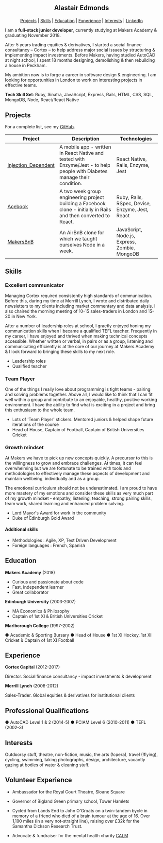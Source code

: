 ## <p align="center"> Alastair Edmonds </p>

<p align="center"> <a href="projects">Projects</a> | <a href="skills">Skills</a> | <a href="education">Education</a> | <a href="experience">Experience</a> | <a href="interests">Interests</a> | <a href="https://www.linkedin.com/in/alastairedmonds/">LinkedIn</a> </p>

I am a **full-stack junior developer**, currently studying at Makers Academy & graduating November 2018.

After 5 years trading equities & derivatives, I started a social finance consultancy – Cortex – to help address major social issues by structuring & implementing impact investments.  Before Makers, having studied AutoCAD at night school, I spent 18 months designing, demolishing & then rebuilding a house in Peckham.  

My ambition now is to forge a career in software design & engineering.  I am looking for opportunities in London to work on interesting projects in effective teams.

**Tech Skill Set**: Ruby, Sinatra, JavaScript, Express, Rails, HTML, CSS, SQL, MongoDB, Node, React/React Native


## Projects

  For a complete list, see my [GitHub](https://github.com/Alastair2D?tab=repositories).

  | Project   | Description | Technologies |
  |---        |---         |---           |
  | [Injection_Dependent](https://github.com/Alastair2D/injection_dependent) | A mobile app - written in React Native and tested with Enzyme/Jest - to help people with Diabetes manage their condition. | React Native, Rails, Enzyme, Jest |
  |[Acebook](https://github.com/LazySamir/Acebook-EagleWithTopHat)| A two week group engineering project building a Facebook clone - initially in Rails and then converted to React.  | Ruby, Rails, RSpec, Devise, Enzyme, Jest, React |
  | [MakersBnB](https://github.com/Alastair2D/makersBNB) | An AirBnB clone for which we taught ourselves Node in a week. | JavaScript, Node.js, Express, Zombie, MongoDB | 


## Skills

### Excellent communicator

Managing Cortex required consistently high standards of communication. Before this, during my time at Merrill Lynch, I wrote and distributed daily newsletters to my clients including market commentary and data analysis.  I also chaired the morning meeting of 10-15 sales-traders in London and 15-20 in New York.

After a number of leadership roles at school, I graetly enjoyed honing my communication skills when I became a qualified TEFL teacher.  Frequently in my career, I have enjoyed and thrived when making technical concepts accessible.  Whether written or verbal, in pairs or as a group, listening and communicating efficiently is at the core of our journey at Makers Academy & I look forward to bringing these skills to my next role.

- Leadership roles
- Qualified teacher


### Team Player

One of the things I really love about programming is tight teams - pairing and solving problems together.  Above all, I would like to think that I can fit well within a group and contribute to an enjoyable, healthy, positive working environment.  I have the ability to find what is exciting in a project and bring this enthusiasm to the whole team.  

- Lots of 'Team Player' stickers. Mentored juniors & helped shape future iterations of the course
- Head of House, Captain of Football, Captain of British Universities Cricket


### Growth mindset

At Makers we have to pick up new concepts quickly. A precursor to this is the willingness to grow and embrace challenges. At times, it can feel overwhelming but we are fortunate to be trained with tools and methodologies to effectively manage these aspects of development and maintain wellbeing, individually and as a group.

The emotional curriculum should not be underestimated.  I am proud to have more mastery of my emotions and consider these skills as very much part of my growth mindset - empathy, listening, teaching, strong pairing skills, team work, shared learning and enhanced problem solving.  

- Lord Mayor's Award for work in the community
- Duke of Edinburgh Gold Award


#### Additional skills

 - Methodologies : Agile, XP, Test Driven Development
 - Foreign languages : French, Spanish


## Education

**Makers Academy** (2018)

- Curious and passionate about code
- Fast, independent learner
- Great collaborator

**Edinburgh University** (2003-2007)

- MA Economics & Philosophy
- Captain of 1st XI & British Universities Cricket

 **Marlborough College** (1997-2002)

● Academic & Sporting Bursary  ● Head of House  ● 1st XI Hockey, 1st XI Cricket & Captain of 1st XI Football


## Experience

**Cortex Capital** (2012-2017)

Director.  Social finance consultancy - impact investments & development

**Merrill Lynch** (2008-2012)

Sales-Trader.  Global equities & derivatives for institutional clients



## Professional Qualifications

● AutoCAD Level 1 & 2 (2014-5)  ● PCIAM Level 6 (2010-2011)  ● TEFL (2002-3)


## Interests

Outdoorsy stuff, theatre, non-fiction, music, the arts (!opera), travel (!flying), cycling, swimming, taking photographs, design, architecture, vacantly gazing at bodies of water & cleaning stuff.


## Volunteer Experience

- Ambassador for the Royal Court Theatre, Sloane Square

- Governor of Bigland Green primary school, Tower Hamlets

- Cycled from Lands End to John O'Groats on a twin-tandem bycle in memory of a friend who died of a brain tumour at the age of 16.  Over 1,100 miles (in a very not-straight line), raising over £32k for the Samantha Dickson Research Trust.  

- Advocate & fundraiser for the mental health charity [CALM](https://www.thecalmzone.net)
